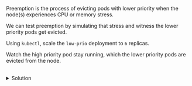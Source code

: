 Preemption is the process of evicting pods with lower priority when the node(s) experiences CPU or memory stress.

We can test preemption by simulating that stress and witness the lower priority pods get evicted.

Using `kubectl`, scale the `low-prio` deployment to `6` replicas.

Watch the high priority pod stay running, which the lower priority pods are evicted from the node.


<br>
<details><summary>Solution</summary>
<br>

```bash
# request additional memory
sed -i 's/600Mi/700Mi/' high-prio.yaml

# restart the pod
kubectl replace -f high-prio.yaml --force
```{{exec}}

```bash
# watch the pods get evicted while the high priority pod stays running
kubectl get po -w 
```{{exec}}

</details>